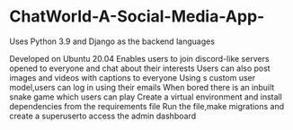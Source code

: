 # ChatWorld-A-Social-Media-App-
Uses Python 3.9 and Django as the backend languages

Developed on Ubuntu 20.04
Enables users to join discord-like servers opened to everyone and chat about their interests
Users can also post images and videos with captions to everyone
Using s custom user model,users can log in using their emails
When bored there is an inbuilt snake game which users can play
Create a virtual environment and install dependencies from the requirements file
Run the file,make migrations and create a superuserto access the admin dashboard
